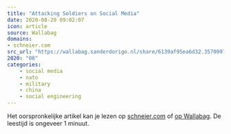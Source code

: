 ```yaml
---
title: "Attacking Soldiers on Social Media"
date: 2020-08-20 09:02:07
icon: article
source: Wallabag
domains:
- schneier.com
src_url: "https://wallabag.sanderdorigo.nl/share/6139af95ea6d32.35709973"
2020: "08"
categories:
    - social media
    - nato
    - military
    - china
    - social engineering
---
```

Het oorspronkelijke artikel kan je lezen op [schneier.com](https://www.schneier.com/blog/archives/2019/02/attacking_soldi.html) of [op Wallabag](https://wallabag.sanderdorigo.nl/share/6139af95ea6d32.35709973). De leestijd is ongeveer 1 minuut.